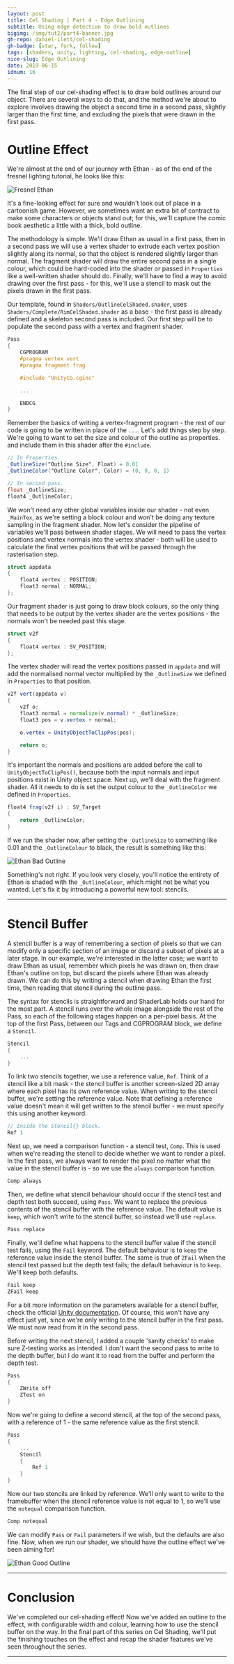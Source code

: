```yaml
---
layout: post
title: Cel Shading | Part 4 - Edge Outlining
subtitle: Using edge detection to draw bold outlines
bigimg: /img/tut2/part4-banner.jpg
gh-repo: daniel-ilett/cel-shading
gh-badge: [star, fork, follow]
tags: [shaders, unity, lighting, cel-shading, edge-outline]
nice-slug: Edge Outlining
date: 2019-06-15
idnum: 16
---
```


The final step of our cel-shading effect is to draw bold outlines around our object. There are several ways to do that, and the method we're about to explore involves drawing the object a second time in a second pass, slightly larger than the first time, and excluding the pixels that were drawn in the first pass.

# Outline Effect

We're almost at the end of our journey with Ethan - as of the end of the fresnel lighting tutorial, he looks like this:

<img data-src="/img/tut2/part3-ethan-bump-fresnel.jpg" class="center-image lazyload" alt="Fresnel Ethan">

It's a fine-looking effect for sure and wouldn't look out of place in a cartoonish game. However, we sometimes want an extra bit of contract to make some characters or objects stand out; for this, we'll capture the comic book aesthetic a little with a thick, bold outline.

The methodology is simple. We'll draw Ethan as usual in a first pass, then in a second pass we will use a vertex shader to extrude each vertex position slightly along its normal, so that the object is rendered slightly larger than normal. The fragment shader will draw the entire second pass in a single colour, which could be hard-coded into the shader or passed in `Properties` like a well-written shader should do. Finally, we'll have to find a way to avoid drawing over the first pass - for this, we'll use a stencil to mask out the pixels drawn in the first pass.

Our template, found in `Shaders/OutlineCelShaded.shader`, uses `Shaders/Complete/RimCelShaded.shader` as a base - the first pass is already defined and a skeleton second pass is included. Our first step will be to populate the second pass with a vertex and fragment shader.

~~~glsl
Pass
{
    CGPROGRAM
    #pragma vertex vert
    #pragma fragment frag

    #include "UnityCG.cginc"

    ...

    ENDCG
}
~~~

Remember the basics of writing a vertex-fragment program - the rest of our code is going to be written in place of the `...`. Let's add things step by step. We're going to want to set the size and colour of the outline as properties. and include them in this shader after the `#include`.

~~~glsl
// In Properties.
_OutlineSize("Outline Size", Float) = 0.01
_OutlineColor("Outline Color", Color) = (0, 0, 0, 1)

// In second pass.
float _OutlineSize;
float4 _OutlineColor;
~~~

We won't need any other global variables inside our shader - not even `_MainTex`, as we're setting a block colour and won't be doing any texture sampling in the fragment shader. Now let's consider the pipeline of variables we'll pass between shader stages. We will need to pass the vertex positions and vertex normals into the vertex shader - both will be used to calculate the final vertex positions that will be passed through the rasterisation step.

~~~glsl
struct appdata
{
    float4 vertex : POSITION;
    float3 normal : NORMAL;
};
~~~

Our fragment shader is just going to draw block colours, so the only thing that needs to be output by the vertex shader are the vertex positions - the normals won't be needed past this stage.

~~~glsl
struct v2f 
{
    float4 vertex : SV_POSITION;
};
~~~

The vertex shader will read the vertex positions passed in `appdata` and will add the normalised normal vector multiplied by the `_OutlineSize` we defined in `Properties` to that position.

~~~glsl
v2f vert(appdata v)
{
    v2f o;
    float3 normal = normalize(v.normal) * _OutlineSize;
    float3 pos = v.vertex + normal;

    o.vertex = UnityObjectToClipPos(pos);

    return o;
}

~~~

It's important the normals and positions are added before the call to `UnityObjectToClipPos()`, because both the input normals and input positions exist in Unity object space. Next up, we'll deal with the fragment shader. All it needs to do is set the output colour to the `_OutlineColor` we defined in `Properties`.

~~~glsl
float4 frag(v2f i) : SV_Target
{
    return _OutlineColor;
}
~~~

If we run the shader now, after setting the `_OutlineSize` to something like 0.01 and the `_OutlineColour` to black, the result is something like this:

<img data-src="/img/tut2/part4-ethan-outline-wrong.jpg" class="center-image lazyload" alt="Ethan Bad Outline">

Something's not right. If you look very closely, you'll notice the entirety of Ethan is shaded with the `_OutlineColour`, which might not be what you wanted. Let's fix it by introducing a powerful new tool: stencils.

<hr/>

# Stencil Buffer

A stencil buffer is a way of remembering a section of pixels so that we can modify only a specific section of an image or discard a subset of pixels at a later stage. In our example, we're interested in the latter case; we want to draw Ethan as usual, remember which pixels he was drawn on, then draw Ethan's outline on top, but discard the pixels where Ethan was already drawn. We can do this by writing a stencil when drawing Ethan the first time, then reading that stencil during the outline pass.

The syntax for stencils is straightforward and ShaderLab holds our hand for the most part. A stencil runs over the whole image alongside the rest of the Pass, so each of the following stages happen on a per-pixel basis. At the top of the first Pass, between our Tags and CGPROGRAM block, we define a `Stencil`.

~~~glsl
Stencil
{
    ...
}
~~~

To link two stencils together, we use a reference value, `Ref`. Think of a stencil like a bit mask - the stencil buffer is another screen-sized 2D array where each pixel has its own reference value. When writing to the stencil buffer, we're setting the reference value. Note that defining a reference value doesn't mean it will get written to the stencil buffer - we must specify this using another keyword.

~~~glsl
// Inside the Stencil{} block.
Ref 1
~~~

Next up, we need a comparison function - a stencil test, `Comp`. This is used when we're reading the stencil to decide whether we want to render a pixel. In the first pass, we always want to render the pixel no matter what the value in the stencil buffer is - so we use the `always` comparison function.

~~~glsl
Comp always
~~~

Then, we define what stencil behaviour should occur if the stencil test and depth test both succeed, using `Pass`. We want to replace the previous contents of the stencil buffer with the reference value. The default value is `keep`, which won't write to the stencil buffer, so instead we'll use `replace`.

~~~glsl
Pass replace
~~~

Finally, we'll define what happens to the stencil buffer value if the stencil test fails, using the `Fail` keyword. The default behaviour is to `keep` the reference value inside the stencil buffer. The same is true of `ZFail` when the stencil test passed but the depth test fails; the default behaviour is to `keep`. We'll keep both defaults.

~~~glsl
Fail keep
ZFail keep
~~~

For a bit more information on the parameters available for a stencil buffer, check the official [Unity documentation](https://docs.unity3d.com/Manual/SL-Stencil.html). Of course, this won't have any effect just yet, since we're only writing to the stencil buffer in the first pass. We must now read from it in the second pass.

Before writing the next stencil, I added a couple 'sanity checks' to make sure Z-testing works as intended. I don't want the second pass to write to the depth buffer, but I do want it to read from the buffer and perform the depth test.

~~~glsl
Pass
{
    ZWrite off
    ZTest on
}
~~~

Now we're going to define a second stencil, at the top of the second pass, with a reference of 1 - the same reference value as the first stencil.

~~~glsl
Pass
{ 
    ...
    Stencil
    {
        Ref 1
    }
}
~~~

Now our two stencils are linked by reference. We'll only want to write to the framebuffer when the stencil reference value is not equal to 1, so we'll use the `notequal` comparison function.

~~~glsl
Comp notequal
~~~

We can modify `Pass` or `Fail` parameters if we wish, but the defaults are also fine. Now, when we run our shader, we should have the outline effect we've been aiming for!

<img data-src="/img/tut2/part4-ethan-complete.jpg" class="center-image lazyload" alt="Ethan Good Outline">

<hr/>

# Conclusion

We've completed our cel-shading effect! Now we've added an outline to the effect, with configurable width and colour, learning how to use the stencil buffer on the way. In the final part of this series on Cel Shading, we'll put the finishing touches on the effect and recap the shader features we've seen throughout the series.

<hr/>
